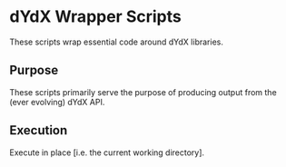 # dYdX Wrapper Scripts

These scripts wrap essential code around dYdX libraries.

## Purpose

These scripts primarily serve the purpose of producing output from the (ever evolving) dYdX API.

## Execution

Execute in place [i.e. the current working directory].
